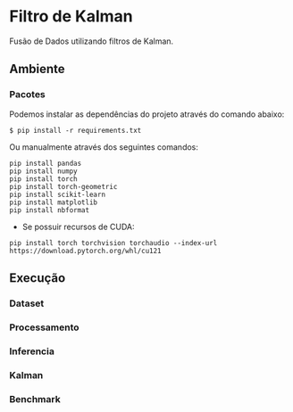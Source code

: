 # Filtro de Kalman

Fusão de Dados utilizando filtros de Kalman.

## Ambiente

### Pacotes

Podemos instalar as dependências do projeto através do comando abaixo:

```
$ pip install -r requirements.txt
```

Ou manualmente através dos seguintes comandos:

```
pip install pandas
pip install numpy
pip install torch
pip install torch-geometric
pip install scikit-learn
pip install matplotlib
pip install nbformat
```

* Se possuir recursos de CUDA:

```
pip install torch torchvision torchaudio --index-url https://download.pytorch.org/whl/cu121
```

## Execução

### Dataset



### Processamento



### Inferencia



### Kalman



### Benchmark

